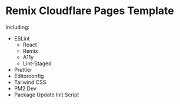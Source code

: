 # Remix Cloudflare Pages Template

Including:

- ESLint
  - React
  - Remix
  - A11y
  - Lint-Staged
- Prettier
- Editorconfig
- Tailwind CSS
- PM2 Dev
- Package Update Init Script
